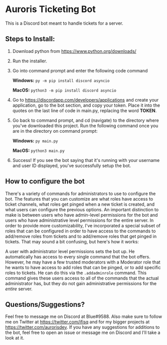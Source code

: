 # Auroris Ticketing Bot

This is a Discord bot meant to handle tickets for a server. 

## Steps to Install:

1. Download python from https://www.python.org/downloads/
2. Run the installer.
3. Go into command prompt and enter the following code command

      **Windows:** `py -m pip install discord asyncio`

      **MacOS:** `python3 -m pip install discord asyncio`

4. Go to https://discordapp.com/developers/applications and create your application, go to the bot section, and copy your token. Place it into the quotes on the last line of code in main.py, replacing the word **TOKEN**. 
5. Go back to command prompt, and cd (navigate) to the directory where you've downloaded this project. Run the following command once you are in the directory on command prompt:

      **Windows:** `py main.py`
      
      **MacOS:** `python3 main.py`
  
6. Success! If you see the bot saying that it's running with your username and user ID displayed, you've successfully setup the bot.

## How to configure the bot

There's a variety of commands for administrators to use to configure the bot. The features that you can customize are what roles have access to ticket channels, what roles get pinged when a new ticket is created, and what users can configure the previous options. An important distinction to make is between users who have admin-level permissions for the bot and users who have administrative level permissions for the entire server. In order to provide more customizability, I've incorporated a special subset of roles that can be configured in order to have access to the commands to add/remove roles from tickets and to add/remove roles that get pinged in tickets. That may sound a bit confusing, but here's how it works:

A user with administrator level permissions sets the bot up. He automatically has access to every single command that the bot offers. However, he may have a few trusted moderators with a Moderator role that he wants to have access to add roles that can be pinged, or to add specific roles to tickets. He can do this via the `.addadminrole` command. This command gives these users access to all of the commands that the actual administrator has, but they do not gain administrative permissions for the *entire* server. 

## Questions/Suggestions?

Feel free to message me on Discord at Blue#9588. Also make sure to follow me on Twitter at https://twitter.com/ifisq and for my bigger projects at https://twitter.com/aurorisdev. If you have any suggestions for additions to the bot, feel free to open an issue or message me on Discord and I'll take a look at it. 
